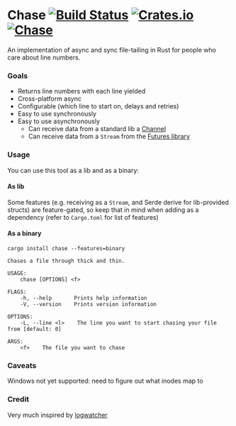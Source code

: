 # Chase [![Build Status](https://travis-ci.org/lloydmeta/chase-rs.svg?branch=master)](https://travis-ci.org/lloydmeta/chase-rs) [![Crates.io](https://img.shields.io/crates/v/chase.svg)](https://crates.io/crates/chase) [![Chase](https://docs.rs/chase/badge.svg)](https://docs.rs/chase)

An implementation of async and sync file-tailing in Rust for people who care about line numbers.

### Goals

- Returns line numbers with each line yielded
- Cross-platform async 
- Configurable (which line to start on, delays and retries)
- Easy to use synchronously
- Easy to use asynchronously
  - Can receive data from a standard lib a [Channel](https://doc.rust-lang.org/std/sync/mpsc/fn.channel.html)
  - Can receive data from a `Stream` from the [Futures library](https://github.com/alexcrichton/futures-rs)
  
### Usage

You can use this tool as a lib and as a binary:

#### As lib

Some features (e.g. receiving as a `Stream`, and Serde derive for lib-provided structs) are feature-gated, so
keep that in mind when adding as a dependency (refer to `Cargo.toml` for list of features)

#### As a binary

`cargo install chase --features=binary`

```shell
Chases a file through thick and thin.

USAGE:
    chase [OPTIONS] <f>

FLAGS:
    -h, --help       Prints help information
    -V, --version    Prints version information

OPTIONS:
    -L, --line <l>    The line you want to start chasing your file from [default: 0]

ARGS:
    <f>    The file you want to chase
```
  
### Caveats

Windows not yet supported: need to figure out what inodes map to

### Credit

Very much inspired by [logwatcher](https://github.com/aravindavk/logwatcher/)